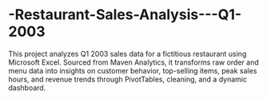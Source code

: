 # -Restaurant-Sales-Analysis---Q1-2003
This project analyzes Q1 2003 sales data for a fictitious restaurant using Microsoft Excel. Sourced from Maven Analytics, it transforms raw order and menu data into insights on customer behavior, top-selling items, peak sales hours, and revenue trends through PivotTables, cleaning, and a dynamic dashboard.
